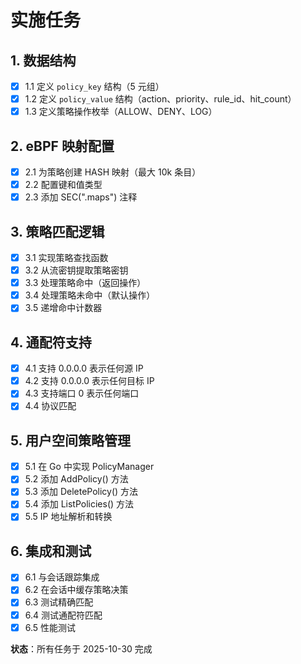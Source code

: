 # 实施任务

## 1. 数据结构
- [x] 1.1 定义 `policy_key` 结构（5 元组）
- [x] 1.2 定义 `policy_value` 结构（action、priority、rule_id、hit_count）
- [x] 1.3 定义策略操作枚举（ALLOW、DENY、LOG）

## 2. eBPF 映射配置
- [x] 2.1 为策略创建 HASH 映射（最大 10k 条目）
- [x] 2.2 配置键和值类型
- [x] 2.3 添加 SEC(".maps") 注释

## 3. 策略匹配逻辑
- [x] 3.1 实现策略查找函数
- [x] 3.2 从流密钥提取策略密钥
- [x] 3.3 处理策略命中（返回操作）
- [x] 3.4 处理策略未命中（默认操作）
- [x] 3.5 递增命中计数器

## 4. 通配符支持
- [x] 4.1 支持 0.0.0.0 表示任何源 IP
- [x] 4.2 支持 0.0.0.0 表示任何目标 IP
- [x] 4.3 支持端口 0 表示任何端口
- [x] 4.4 协议匹配

## 5. 用户空间策略管理
- [x] 5.1 在 Go 中实现 PolicyManager
- [x] 5.2 添加 AddPolicy() 方法
- [x] 5.3 添加 DeletePolicy() 方法
- [x] 5.4 添加 ListPolicies() 方法
- [x] 5.5 IP 地址解析和转换

## 6. 集成和测试
- [x] 6.1 与会话跟踪集成
- [x] 6.2 在会话中缓存策略决策
- [x] 6.3 测试精确匹配
- [x] 6.4 测试通配符匹配
- [x] 6.5 性能测试

**状态**：所有任务于 2025-10-30 完成


